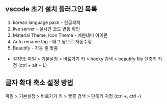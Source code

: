 
## vscode 초기 설치 플러그인 목록
1. korean language pack - 한글패치
2. live server - 실시간 코드 변동 확인
3. Material Theme, Icon Theme - 예쁜테마 아이콘
4. Auto rename tag - 태그 쌍으로 자동수정
5. Beautify - 자동 줄 맞춤
- 설정법: 파일 > 기본설정 > 바로가기 키 > hooky 검색 > beautify file 단축키 지정 (ctrl + alt + L)

## 글자 확대 축소 설정 방법
파일 > 기본설정 > 바로가기 키 > 글꼴 검색 > 단축키 지정 (ctrl +, ctrl -)
